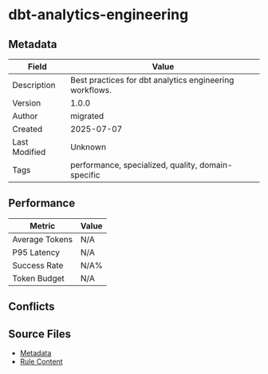# dbt-analytics-engineering

## Metadata

| Field | Value |
|-------|-------|
| Description | Best practices for dbt analytics engineering workflows. |
| Version | 1.0.0 |
| Author | migrated |
| Created | 2025-07-07 |
| Last Modified | Unknown |
| Tags | performance, specialized, quality, domain-specific |

## Performance

| Metric | Value |
|--------|-------|
| Average Tokens | N/A |
| P95 Latency | N/A |
| Success Rate | N/A% |
| Token Budget | N/A |

## Conflicts


## Source Files

- [Metadata](200-domain/dbt-analytics-engineering.yaml)
- [Rule Content](200-domain/dbt-analytics-engineering.mdc)